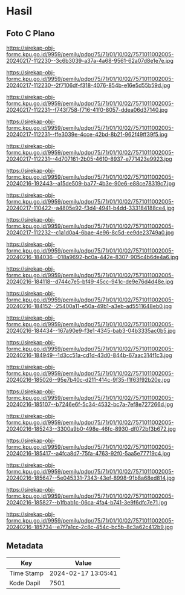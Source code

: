 # Hasil

## Foto C Plano

https://sirekap-obj-formc.kpu.go.id/9959/pemilu/pdpr/75/71/01/10/02/7571011002005-20240217-112230--3c6b3039-a37a-4a68-9561-62a07d8e1e7e.jpg

https://sirekap-obj-formc.kpu.go.id/9959/pemilu/pdpr/75/71/01/10/02/7571011002005-20240217-112230--2f7106df-f318-4076-854b-e16e5d55b59d.jpg

https://sirekap-obj-formc.kpu.go.id/9959/pemilu/pdpr/75/71/01/10/02/7571011002005-20240217-112231--f743f758-f716-41f0-8057-ddea06d37140.jpg

https://sirekap-obj-formc.kpu.go.id/9959/pemilu/pdpr/75/71/01/10/02/7571011002005-20240217-112231--ffe3039e-4cce-42bd-8b21-962f49ff39f5.jpg

https://sirekap-obj-formc.kpu.go.id/9959/pemilu/pdpr/75/71/01/10/02/7571011002005-20240217-112231--4d707161-2b05-4610-8937-e771423e9923.jpg

https://sirekap-obj-formc.kpu.go.id/9959/pemilu/pdpr/75/71/01/10/02/7571011002005-20240216-192443--a15de509-ba77-4b3e-90e6-e88ce78319c7.jpg

https://sirekap-obj-formc.kpu.go.id/9959/pemilu/pdpr/75/71/01/10/02/7571011002005-20240217-110422--a4805e92-f3d4-4941-b4dd-333184188ce4.jpg

https://sirekap-obj-formc.kpu.go.id/9959/pemilu/pdpr/75/71/01/10/02/7571011002005-20240217-112232--c1a1d0a4-6bae-4e96-8c5d-ee9de23749a0.jpg

https://sirekap-obj-formc.kpu.go.id/9959/pemilu/pdpr/75/71/01/10/02/7571011002005-20240216-184036--018a9692-bc0a-442e-8307-905c4b6de4a6.jpg

https://sirekap-obj-formc.kpu.go.id/9959/pemilu/pdpr/75/71/01/10/02/7571011002005-20240216-184118--d744c7e5-bf49-45cc-941c-de9e76d4d48e.jpg

https://sirekap-obj-formc.kpu.go.id/9959/pemilu/pdpr/75/71/01/10/02/7571011002005-20240216-184152--25400a11-e50a-49b1-a3eb-ad5511648eb0.jpg

https://sirekap-obj-formc.kpu.go.id/9959/pemilu/pdpr/75/71/01/10/02/7571011002005-20240216-184434--167a90e9-f3e1-4345-bab3-04b3335ac0b5.jpg

https://sirekap-obj-formc.kpu.go.id/9959/pemilu/pdpr/75/71/01/10/02/7571011002005-20240216-184949--1d3cc51a-cd1d-43d0-844b-67aac314f1c3.jpg

https://sirekap-obj-formc.kpu.go.id/9959/pemilu/pdpr/75/71/01/10/02/7571011002005-20240216-185026--95e7b40c-d211-414c-9f35-f1f63f92b20e.jpg

https://sirekap-obj-formc.kpu.go.id/9959/pemilu/pdpr/75/71/01/10/02/7571011002005-20240216-185107--b7246e6f-5c34-4532-bc7a-7ef8e727266d.jpg

https://sirekap-obj-formc.kpu.go.id/9959/pemilu/pdpr/75/71/01/10/02/7571011002005-20240216-185243--3300a9b0-498e-46fc-8930-df072bf3b672.jpg

https://sirekap-obj-formc.kpu.go.id/9959/pemilu/pdpr/75/71/01/10/02/7571011002005-20240216-185417--a4fca8d7-75fa-4763-92f0-5aa5e77719c4.jpg

https://sirekap-obj-formc.kpu.go.id/9959/pemilu/pdpr/75/71/01/10/02/7571011002005-20240216-185647--5e045331-7343-43ef-8998-91b8a68ed814.jpg

https://sirekap-obj-formc.kpu.go.id/9959/pemilu/pdpr/75/71/01/10/02/7571011002005-20240216-185827--b1fbab1c-06ca-4fa4-b741-3e9f6dfc7e71.jpg

https://sirekap-obj-formc.kpu.go.id/9959/pemilu/pdpr/75/71/01/10/02/7571011002005-20240216-185734--e7f7a1cc-2c8c-454c-bc5b-8c3a62c412b9.jpg


## Metadata

| Key        | Value               |
| ---------- | ------------------- |
| Time Stamp | 2024-02-17 13:05:41 |
| Kode Dapil | 7501                |



